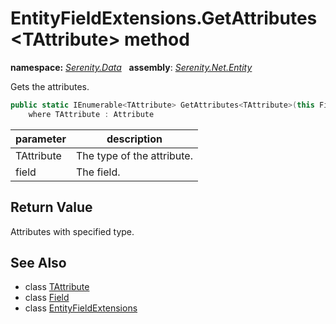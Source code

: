 # EntityFieldExtensions.GetAttributes&lt;TAttribute&gt; method
**namespace:** *[Serenity.Data](../../README.md#serenity.data-namespace)*   **assembly**: *[Serenity.Net.Entity](../../README.md)*

Gets the attributes.

```csharp
public static IEnumerable<TAttribute> GetAttributes<TAttribute>(this Field field)
    where TAttribute : Attribute
```

| parameter | description |
| --- | --- |
| TAttribute | The type of the attribute. |
| field | The field. |

## Return Value

Attributes with specified type.

## See Also

* class [TAttribute](../Serenity.Net.Entity/../EntityFieldExtensions.TAttribute.md)
* class [Field](../Field.md)
* class [EntityFieldExtensions](../EntityFieldExtensions.md)